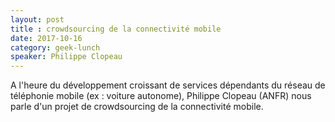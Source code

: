 ```yaml
---
layout: post
title : crowdsourcing de la connectivité mobile
date: 2017-10-16
category: geek-lunch
speaker: Philippe Clopeau
---
```


A l'heure du développement croissant de services dépendants du réseau de téléphonie mobile (ex : voiture autonome), Philippe Clopeau (ANFR) nous parle d'un projet de crowdsourcing de la connectivité mobile.
